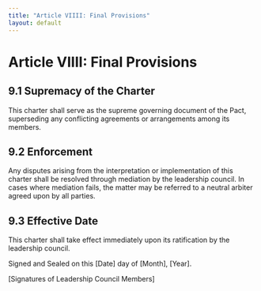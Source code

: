 ```yaml
---
title: "Article VIIII: Final Provisions"
layout: default
---
```

# Article VIIII: Final Provisions

## 9.1 Supremacy of the Charter

This charter shall serve as the supreme governing document of the Pact, superseding any conflicting agreements or arrangements among its members.

## 9.2 Enforcement

Any disputes arising from the interpretation or implementation of this charter shall be resolved through mediation by the leadership council. In cases where mediation fails, the matter may be referred to a neutral arbiter agreed upon by all parties.

## 9.3 Effective Date

This charter shall take effect immediately upon its ratification by the leadership council.

Signed and Sealed on this [Date] day of [Month], [Year].

[Signatures of Leadership Council Members]
